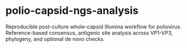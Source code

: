 # polio-capsid-ngs-analysis
Reproducible post-culture whole-capsid Illumina workflow for poliovirus. Reference-based consensus, antigenic site analysis across VP1-VP3, phylogeny, and optional de novo checks.
